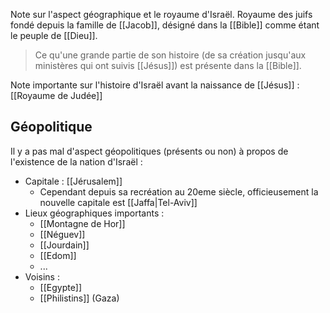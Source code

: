 Note sur l'aspect géographique et le royaume d'Israël.
Royaume des juifs fondé depuis la famille de [[Jacob]], désigné dans la [[Bible]] comme étant le peuple de [[Dieu]].
> Ce qu'une grande partie de son histoire (de sa création jusqu'aux ministères qui ont suivis [[Jésus]]) est présente dans la [[Bible]].

Note importante sur l'histoire d'Israël avant la naissance de [[Jésus]] : [[Royaume de Judée]]
## Géopolitique
Il y a pas mal d'aspect géopolitiques (présents ou non) à propos de l'existence de la nation d'Israël :
- Capitale : [[Jérusalem]]
	- Cependant depuis sa recréation au 20eme siècle, officieusement la nouvelle capitale est [[Jaffa|Tel-Aviv]]
- Lieux géographiques importants :
	- [[Montagne de Hor]]
	- [[Néguev]]
	- [[Jourdain]]
	- [[Edom]]
	- ...
- Voisins :
	- [[Egypte]]
	- [[Philistins]] (Gaza)